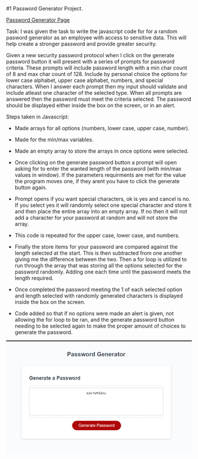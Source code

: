 #1 Password Generator Project.

[Password Generator Page](https://jsnyder159.github.io/Password-Generator/)


Task: I was given the task to write the javascript code for for a random pasword generator as an employee with access to sensitive data.  This will help
create a stronger password and provide greater security.

Given a new security password protocol when I click on the generate password button it will present with a series of prompts for password criteria.  These prompts will include password length with a min char count of 8 and max char count of 128.  Include by personal choice the options for lower case alphabet, upper case alphabet, numbers, and special characters.  When I answer each prompt then my input should validate and include atleast one character of the selected type.  When all prompts are answered then the password must meet the criteria selected.  The password should be displayed either inside the box on the screen, or in an alert.

Steps taken in Javascript:

- Made arrays for all options (numbers, lower case, upper case, number).

- Made for the min/max variables.

- Made an empty array to store the arrays in once options were selected.

- Once clicking on the generate password button a prompt will open asking for to enter the wanted
length of the password (with min/max values in window). If the parameters requirments are met for the value the program moves one, if they arent you have to click the generate button again.

- Prompt opens if you want special characters, ok is yes and cancel is no.  If you select yes it will randomly select one special character and store it and then place the entire array into an empty array.  If no then it will not add a character for your password at random and will not store the array.

- This code is repeated for the upper case, lower case, and numbers.

- Finally the store items for your password are compared against the length selected at the start.  This is then subtracted from one another giving me the difference between the two.  Then a for loop is utilized to run through the array that was storing all the options selected for the password randomly.  Adding one each time until the password meets the length required.

- Once completed the password meeting the 1 of each selected option and length selected with randomly generated characters is displayed inside the box on the screen.

- Code added so that if no options were made an alert is given, not allowing the for loop to be ran, and the generate password button needing to be selected again to make the proper amount of choices to generate the password.

!["Working password generator."](./assets/images/working-gen.PNG)
